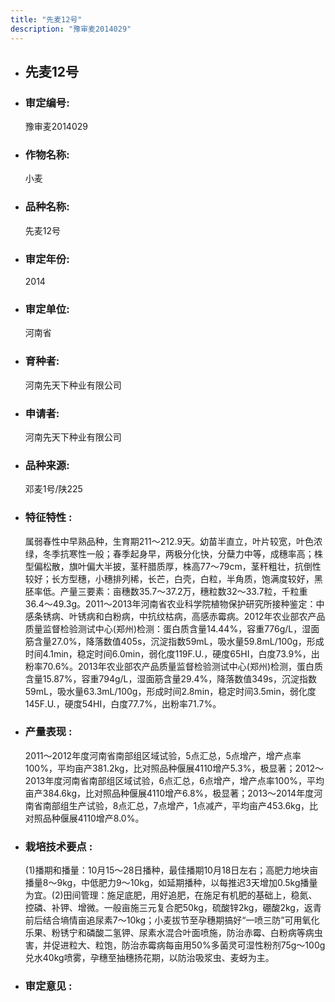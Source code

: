 ```yaml
---
title: "先麦12号"
description: "豫审麦2014029"
---
```

* ## 先麦12号
* ###  审定编号:  
   豫审麦2014029

*  ### 作物名称:  
   小麦

*   ###  品种名称: 
    先麦12号

*   ### 审定年份: 
    2014

*   ### 审定单位:  
    河南省

*   ### 育种者:  
    河南先天下种业有限公司

*   ### 申请者:  
    河南先天下种业有限公司

*   ### 品种来源:  
    邓麦1号/陕225


*   ### 特征特性 : 
    属弱春性中早熟品种，生育期211～212.9天。幼苗半直立，叶片较宽，叶色浓绿，冬季抗寒性一般；春季起身早，两极分化快，分蘖力中等，成穗率高；株型偏松散，旗叶偏大半披，茎秆腊质厚，株高77～79cm，茎秆粗壮，抗倒性较好；长方型穗，小穗排列稀，长芒，白壳，白粒，半角质，饱满度较好，黑胚率低。产量三要素：亩穗数35.7～37.2万，穗粒数32～33.7粒，千粒重36.4～49.3g。2011～2013年河南省农业科学院植物保护研究所接种鉴定：中感条锈病、叶锈病和白粉病，中抗纹枯病，高感赤霉病。2012年农业部农产品质量监督检验测试中心(郑州)检测：蛋白质含量14.44%，容重776g/L，湿面筋含量27.0%，降落数值405s，沉淀指数59mL，吸水量59.8mL/100g，形成时间4.1min，稳定时间6.0min，弱化度119F.U.，硬度65HI，白度73.9%，出粉率70.6%。2013年农业部农产品质量监督检验测试中心(郑州)检测，蛋白质含量15.87%，容重794g/L，湿面筋含量29.4%，降落数值349s，沉淀指数59mL，吸水量63.3mL/100g，形成时间2.8min，稳定时间3.5min，弱化度145F.U.，硬度54HI，白度77.7%，出粉率71.7%。 


*   ### 产量表现 : 
    2011～2012年度河南省南部组区域试验，5点汇总，5点增产，增产点率100%，平均亩产381.2kg，比对照品种偃展4110增产5.3%，极显著；2012～2013年度河南省南部组区域试验，6点汇总，6点增产，增产点率100%，平均亩产384.6kg，比对照品种偃展4110增产6.8%，极显著；2013～2014年度河南省南部组生产试验，8点汇总，7点增产，1点减产，平均亩产453.6kg，比对照品种偃展4110增产8.0%。


*   ### 栽培技术要点 : 
    (1)播期和播量：10月15～28日播种，最佳播期10月18日左右；高肥力地块亩播量8～9kg，中低肥力9～10kg，如延期播种，以每推迟3天增加0.5kg播量为宜。(2)田间管理：施足底肥，用好追肥，在施足有机肥的基础上，稳氮、控磷、补钾、增微。一般亩施三元复合肥50kg，硫酸锌2kg，硼酸2kg，返青前后结合墒情亩追尿素7～10kg；小麦拔节至孕穗期搞好“一喷三防”可用氧化乐果、粉锈宁和磷酸二氢钾、尿素水混合叶面喷施，防治赤霉、白粉病等病虫害，并促进粒大、粒饱，防治赤霉病每亩用50%多菌灵可湿性粉剂75g～100g兑水40kg喷雾，孕穗至抽穗扬花期，以防治吸浆虫、麦蚜为主。


*   ### 审定意见 : 
    
